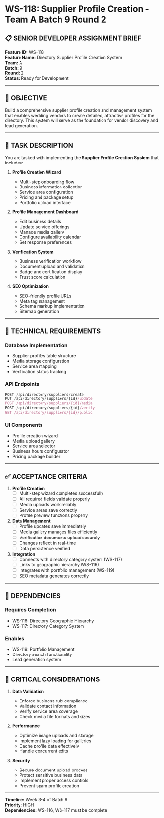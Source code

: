 # WS-118: Supplier Profile Creation - Team A Batch 9 Round 2

## 📋 SENIOR DEVELOPER ASSIGNMENT BRIEF

**Feature ID:** WS-118  
**Feature Name:** Directory Supplier Profile Creation System  
**Team:** A  
**Batch:** 9  
**Round:** 2  
**Status:** Ready for Development  

---

## 🎯 OBJECTIVE

Build a comprehensive supplier profile creation and management system that enables wedding vendors to create detailed, attractive profiles for the directory. This system will serve as the foundation for vendor discovery and lead generation.

---

## 📝 TASK DESCRIPTION

You are tasked with implementing the **Supplier Profile Creation System** that includes:

1. **Profile Creation Wizard**
   - Multi-step onboarding flow
   - Business information collection
   - Service area configuration
   - Pricing and package setup
   - Portfolio upload interface

2. **Profile Management Dashboard**
   - Edit business details
   - Update service offerings
   - Manage media gallery
   - Configure availability calendar
   - Set response preferences

3. **Verification System**
   - Business verification workflow
   - Document upload and validation
   - Badge and certification display
   - Trust score calculation

4. **SEO Optimization**
   - SEO-friendly profile URLs
   - Meta tag management
   - Schema markup implementation
   - Sitemap generation

---

## 🔧 TECHNICAL REQUIREMENTS

### Database Implementation
- Supplier profiles table structure
- Media storage configuration
- Service area mapping
- Verification status tracking

### API Endpoints
```typescript
POST /api/directory/suppliers/create
PUT /api/directory/suppliers/{id}/update
POST /api/directory/suppliers/{id}/media
POST /api/directory/suppliers/{id}/verify
GET /api/directory/suppliers/{id}/public
```

### UI Components
- Profile creation wizard
- Media upload gallery
- Service area selector
- Business hours configurator
- Pricing package builder

---

## ✅ ACCEPTANCE CRITERIA

1. **Profile Creation**
   - [ ] Multi-step wizard completes successfully
   - [ ] All required fields validate properly
   - [ ] Media uploads work reliably
   - [ ] Service areas save correctly
   - [ ] Profile preview functions properly

2. **Data Management**
   - [ ] Profile updates save immediately
   - [ ] Media gallery manages files efficiently
   - [ ] Verification documents upload securely
   - [ ] Changes reflect in real-time
   - [ ] Data persistence verified

3. **Integration**
   - [ ] Connects with directory category system (WS-117)
   - [ ] Links to geographic hierarchy (WS-116)
   - [ ] Integrates with portfolio management (WS-119)
   - [ ] SEO metadata generates correctly

---

## 🔗 DEPENDENCIES

### Requires Completion
- WS-116: Directory Geographic Hierarchy
- WS-117: Directory Category System

### Enables
- WS-119: Portfolio Management
- Directory search functionality
- Lead generation system

---

## 🚨 CRITICAL CONSIDERATIONS

1. **Data Validation**
   - Enforce business rule compliance
   - Validate contact information
   - Verify service area coverage
   - Check media file formats and sizes

2. **Performance**
   - Optimize image uploads and storage
   - Implement lazy loading for galleries
   - Cache profile data effectively
   - Handle concurrent edits

3. **Security**
   - Secure document upload process
   - Protect sensitive business data
   - Implement proper access controls
   - Prevent spam profile creation

---

**Timeline:** Week 3-4 of Batch 9  
**Priority:** HIGH  
**Dependencies:** WS-116, WS-117 must be complete
